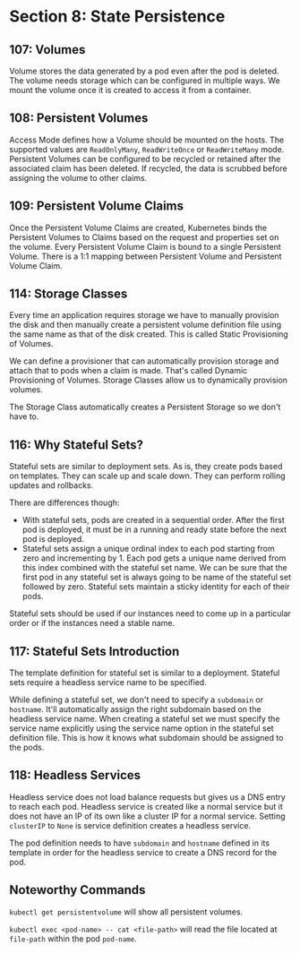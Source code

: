 # Section 8: State Persistence

## 107: Volumes

Volume stores the data generated by a pod even after the pod is deleted.
The volume needs storage which can be configured in multiple ways.
We mount the volume once it is created to access it from a container.

## 108: Persistent Volumes

Access Mode defines how a Volume should be mounted on the hosts.
The supported values are `ReadOnlyMany`, `ReadWriteOnce` or `ReadWriteMany` mode.
Persistent Volumes can be configured to be recycled or retained after the associated
claim has been deleted.
If recycled, the data is scrubbed before assigning the volume to other claims.

## 109: Persistent Volume Claims

Once the Persistent Volume Claims are created, Kubernetes binds the Persistent Volumes
to Claims based on the request and properties set on the volume.
Every Persistent Volume Claim is bound to a single Persistent Volume. There is a
1:1 mapping between Persistent Volume and Persistent Volume Claim.

## 114: Storage Classes

Every time an application requires storage we have to manually provision the disk
and then manually create a persistent volume definition file using the same name
as that of the disk created. This is called Static Provisioning of Volumes.

We can define a provisioner that can automatically provision storage and attach
that to pods when a claim is made. That's called Dynamic Provisioning of Volumes.
Storage Classes allow us to dynamically provision volumes.

The Storage Class automatically creates a Persistent Storage so we don't have to.

## 116: Why Stateful Sets?

Stateful sets are similar to deployment sets. As is, they create pods based on
templates. They can scale up and scale down. They can perform rolling updates
and rollbacks.

There are differences though:

- With stateful sets, pods are created in a sequential
  order. After the first pod is deployed, it must be in a running and ready state
  before the next pod is deployed.
- Stateful sets assign a unique ordinal index to each pod starting from zero
  and incrementing by 1. Each pod gets a unique name derived from this index
  combined with the stateful set name. We can be sure that the first pod in
  any stateful set is always going to be name of the stateful set followed by zero.
  Stateful sets maintain a sticky identity for each of their pods.

Stateful sets should be used if our instances need to come up in a particular
order or if the instances need a stable name.

## 117: Stateful Sets Introduction

The template definition for stateful set is similar to a deployment.
Stateful sets require a headless service name to be specified.

While defining a stateful set, we don't need to specify a `subdomain` or `hostname`.
It'll automatically assign the right subdomain based on the headless service name.
When creating a stateful set we must specify the service name explicitly using
the service name option in the stateful set definition file. This is how it knows
what subdomain should be assigned to the pods.

## 118: Headless Services

Headless service does not load balance requests but gives us a
DNS entry to reach each pod. Headless service is created like a normal service
but it does not have an IP of its own like a cluster IP for a normal service.
Setting `clusterIP` to `None` is service definition creates a headless service.

The pod definition needs to have `subdomain` and `hostname` defined in its template
in order for the headless service to create a DNS record for the pod.

## Noteworthy Commands

`kubectl get persistentvolume` will show all persistent volumes.

`kubectl exec <pod-name> -- cat <file-path>` will read the file located at
`file-path` within the pod `pod-name`.
